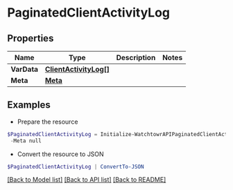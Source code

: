 # PaginatedClientActivityLog
## Properties

Name | Type | Description | Notes
------------ | ------------- | ------------- | -------------
**VarData** | [**ClientActivityLog[]**](ClientActivityLog.md) |  | 
**Meta** | [**Meta**](Meta.md) |  | 

## Examples

- Prepare the resource
```powershell
$PaginatedClientActivityLog = Initialize-WatchtowrAPIPaginatedClientActivityLog  -VarData [{&quot;id&quot;:128462,&quot;description&quot;:&quot;Successful login from 123.123.123.123&quot;,&quot;type&quot;:&quot;Successful Login&quot;,&quot;properties&quot;:{&quot;attributes&quot;:{&quot;ip_address&quot;:&quot;123.123.123.123&quot;,&quot;user_agent&quot;:&quot;Mozilla/5.0 (Macintosh; Intel Mac OS X 10_15_7) AppleWebKit/537.36 (KHTML, like Gecko) Chrome/122.0.0.0 Safari/537.36&quot;}},&quot;created_at&quot;:&quot;2024-01-02T09:19:12.000Z&quot;,&quot;caused_by&quot;:{&quot;id&quot;:80,&quot;name&quot;:&quot;Example user name 1&quot;}},{&quot;id&quot;:128631,&quot;description&quot;:&quot;Attack Surface Summary Report generated&quot;,&quot;type&quot;:&quot;Report Generated&quot;,&quot;properties&quot;:{&quot;attributes&quot;:{}},&quot;created_at&quot;:&quot;2024-01-23T07:53:58.000Z&quot;,&quot;caused_by&quot;:{&quot;id&quot;:53,&quot;name&quot;:&quot;Example user name 2&quot;}}] `
 -Meta null
```

- Convert the resource to JSON
```powershell
$PaginatedClientActivityLog | ConvertTo-JSON
```

[[Back to Model list]](../README.md#documentation-for-models) [[Back to API list]](../README.md#documentation-for-api-endpoints) [[Back to README]](../README.md)


